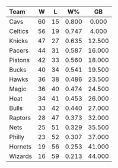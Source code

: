 | Team                             |  W  |  L  |  W%   |   GB   |
|:---------------------------------|:---:|:---:|:-----:|:------:|
| [](/r/clevelandcavs) Cavs        | 60  | 15  | 0.800 | 0.000  |
| [](/r/bostonceltics) Celtics     | 56  | 19  | 0.747 | 4.000  |
| [](/r/nyknicks) Knicks           | 47  | 27  | 0.635 | 12.500 |
| [](/r/pacers) Pacers             | 44  | 31  | 0.587 | 16.000 |
| [](/r/detroitpistons) Pistons    | 42  | 33  | 0.560 | 18.000 |
| [](/r/mkebucks) Bucks            | 40  | 34  | 0.541 | 19.500 |
| [](/r/atlantahawks) Hawks        | 36  | 38  | 0.486 | 23.500 |
| [](/r/orlandomagic) Magic        | 36  | 40  | 0.474 | 24.500 |
| [](/r/heat) Heat                 | 34  | 41  | 0.453 | 26.000 |
| [](/r/chicagobulls) Bulls        | 33  | 42  | 0.440 | 27.000 |
| [](/r/torontoraptors) Raptors    | 28  | 47  | 0.373 | 32.000 |
| [](/r/gonets) Nets               | 25  | 51  | 0.329 | 35.500 |
| [](/r/sixers) Philly             | 23  | 52  | 0.307 | 37.000 |
| [](/r/charlottehornets) Hornets  | 19  | 56  | 0.253 | 41.000 |
| [](/r/washingtonwizards) Wizards | 16  | 59  | 0.213 | 44.000 |